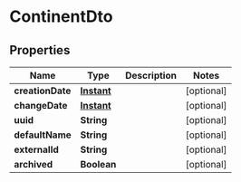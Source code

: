 # ContinentDto

## Properties
Name | Type | Description | Notes
------------ | ------------- | ------------- | -------------
**creationDate** | [**Instant**](OffsetDateTime.md) |  |  [optional]
**changeDate** | [**Instant**](OffsetDateTime.md) |  |  [optional]
**uuid** | **String** |  |  [optional]
**defaultName** | **String** |  |  [optional]
**externalId** | **String** |  |  [optional]
**archived** | **Boolean** |  |  [optional]
